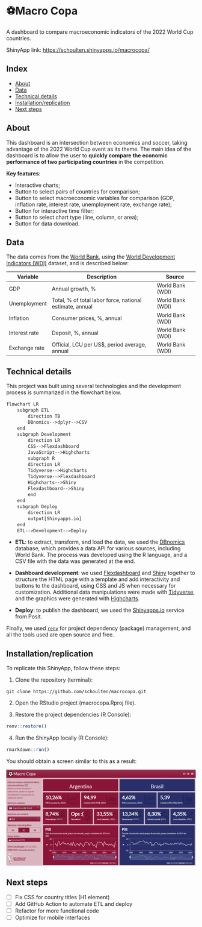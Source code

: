 
# ⚽Macro Copa

A dashboard to compare macroeconomic indicators of the 2022 World Cup
countries.

ShinyApp link: <https://schoulten.shinyapps.io/macrocopa/>

## Index

- [About](#about)
- [Data](#data)
- [Technical details](#technical-details)
- [Installation/replication](#installationreplication)
- [Next steps](#next-steps)

## About

This dashboard is an intersection between economics and soccer, taking
advantage of the 2022 World Cup event as its theme. The main idea of the
dashboard is to allow the user to **quickly compare the economic
performance of two participating countries** in the competition.

**Key features**:

- Interactive charts;
- Button to select pairs of countries for comparison;
- Button to select macroeconomic variables for comparison (GDP,
  inflation rate, interest rate, unemployment rate, exchange rate);
- Button for interactive time filter;
- Button to select chart type (line, column, or area);
- Button for data download.

## Data

The data comes from the [World Bank](https://www.worldbank.org/), using
the [World Development Indicators
(WDI)](https://datatopics.worldbank.org/world-development-indicators/)
dataset, and is described below:

| Variable      | Description                                              | Source           |
|---------------|----------------------------------------------------------|------------------|
| GDP           | Annual growth, %                                         | World Bank (WDI) |
| Unemployment  | Total, % of total labor force, national estimate, annual | World Bank (WDI) |
| Inflation     | Consumer prices, %, annual                               | World Bank (WDI) |
| Interest rate | Deposit, %, annual                                       | World Bank (WDI) |
| Exchange rate | Official, LCU per US\$, period average, annual           | World Bank (WDI) |

## Technical details

This project was built using several technologies and the development
process is summarized in the flowchart below.

``` mermaid
flowchart LR
    subgraph ETL
        direction TB
        DBnomics-->dplyr-->CSV
    end
    subgraph Development
        direction LR
        CSS-->Flexdashboard
        JavaScript-->Highcharts
        subgraph R
        direction LR
        Tidyverse-->Highcharts
        Tidyverse-->Flexdashboard
        Highcharts-->Shiny
        Flexdashboard-->Shiny
        end
    end
    subgraph Deploy
        direction LR
        output[Shinyapps.io]
    end
    ETL-->Development-->Deploy
```

- **ETL**: to extract, transform, and load the data, we used the
  [DBnomics](https://db.nomics.world/) database, which provides a data
  API for various sources, including World Bank. The process was
  developed using the R language, and a CSV file with the data was
  generated at the end.

- **Dashboard development**: we used
  [Flexdashboard](https://pkgs.rstudio.com/flexdashboard/) and
  [Shiny](https://shiny.rstudio.com/) together to structure the HTML
  page with a template and add interactivity and buttons to the
  dashboard, using CSS and JS when necessary for customization.
  Additional data manipulations were made with
  [Tidyverse](https://tidyverse.tidyverse.org/), and the graphics were
  generated with [Highcharts](https://www.highcharts.com/).

- **Deploy**: to publish the dashboard, we used the
  [Shinyapps.io](https://www.shinyapps.io/) service from Posit.

Finally, we used [`renv`](https://rstudio.github.io/renv/) for project
dependency (package) management, and all the tools used are open source
and free.

## Installation/replication

To replicate this ShinyApp, follow these steps:

1.  Clone the repository (terminal):

<!-- -->

    git clone https://github.com/schoulten/macrocopa.git

2.  Open the RStudio project (macrocopa.Rproj file).

3.  Restore the project dependencies (R Console):

``` r
renv::restore()
```

4.  Run the ShinyApp locally (R Console):

``` r
rmarkdown::run()
```

You should obtain a screen similar to this as a result:

![](imgs/macrocopa_printscreen.png)

## Next steps

- [ ] Fix CSS for country titles (H1 element)
- [ ] Add GitHub Action to automate ETL and deploy
- [ ] Refactor for more functional code
- [ ] Optimize for mobile interfaces
